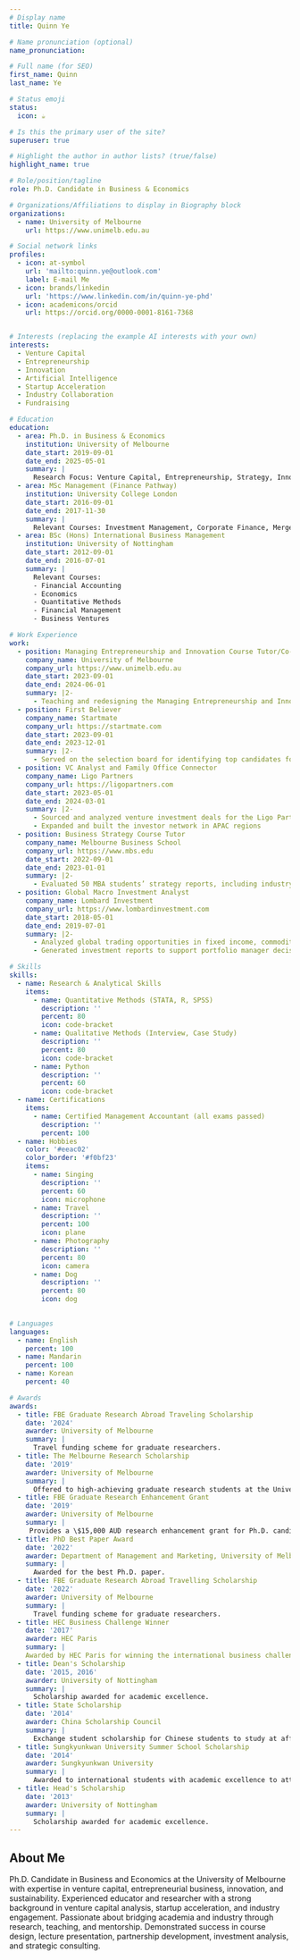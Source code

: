 ```yaml
---
# Display name
title: Quinn Ye

# Name pronunciation (optional)
name_pronunciation: 

# Full name (for SEO)
first_name: Quinn
last_name: Ye

# Status emoji
status:
  icon: ☕️

# Is this the primary user of the site?
superuser: true

# Highlight the author in author lists? (true/false)
highlight_name: true

# Role/position/tagline
role: Ph.D. Candidate in Business & Economics

# Organizations/Affiliations to display in Biography block
organizations:
  - name: University of Melbourne
    url: https://www.unimelb.edu.au

# Social network links
profiles:
  - icon: at-symbol
    url: 'mailto:quinn.ye@outlook.com'
    label: E-mail Me
  - icon: brands/linkedin
    url: 'https://www.linkedin.com/in/quinn-ye-phd'
  - icon: academicons/orcid
    url: https://orcid.org/0000-0001-8161-7368


# Interests (replacing the example AI interests with your own)
interests:
  - Venture Capital
  - Entrepreneurship
  - Innovation
  - Artificial Intelligence
  - Startup Acceleration
  - Industry Collaboration
  - Fundraising

# Education
education:
  - area: Ph.D. in Business & Economics
    institution: University of Melbourne
    date_start: 2019-09-01
    date_end: 2025-05-01
    summary: |
      Research Focus: Venture Capital, Entrepreneurship, Strategy, Innovation, AI, International Business
  - area: MSc Management (Finance Pathway)
    institution: University College London
    date_start: 2016-09-01
    date_end: 2017-11-30
    summary: |
      Relevant Courses: Investment Management, Corporate Finance, Mergers & IPO, Strategy, Entrepreneurship
  - area: BSc (Hons) International Business Management
    institution: University of Nottingham
    date_start: 2012-09-01
    date_end: 2016-07-01
    summary: |
      Relevant Courses:
      - Financial Accounting
      - Economics
      - Quantitative Methods
      - Financial Management
      - Business Ventures

# Work Experience
work:
  - position: Managing Entrepreneurship and Innovation Course Tutor/Co-Instructor
    company_name: University of Melbourne
    company_url: https://www.unimelb.edu.au
    date_start: 2023-09-01
    date_end: 2024-06-01
    summary: |2-
      - Teaching and redesigning the Managing Entrepreneurship and Innovation course for the Bachelor in Commerce program
  - position: First Believer
    company_name: Startmate
    company_url: https://startmate.com
    date_start: 2023-09-01
    date_end: 2023-12-01
    summary: |2-
      - Served on the selection board for identifying top candidates for the Startmate accelerator program
  - position: VC Analyst and Family Office Connector
    company_name: Ligo Partners
    company_url: https://ligopartners.com
    date_start: 2023-05-01
    date_end: 2024-03-01
    summary: |2-
      - Sourced and analyzed venture investment deals for the Ligo Partners network, a venture arm for family offices with a combined net worth of \$224 billion USD
      - Expanded and built the investor network in APAC regions
  - position: Business Strategy Course Tutor
    company_name: Melbourne Business School
    company_url: https://www.mbs.edu
    date_start: 2022-09-01
    date_end: 2023-01-01
    summary: |2-
      - Evaluated 50 MBA students’ strategy reports, including industry analysis, value chain analysis, value proposition mapping, and blue ocean strategy pitches
  - position: Global Macro Investment Analyst
    company_name: Lombard Investment
    company_url: https://www.lombardinvestment.com
    date_start: 2018-05-01
    date_end: 2019-07-01
    summary: |2-
      - Analyzed global trading opportunities in fixed income, commodities, and foreign exchange based on macroeconomic research
      - Generated investment reports to support portfolio manager decision-making

# Skills
skills:
  - name: Research & Analytical Skills
    items:
      - name: Quantitative Methods (STATA, R, SPSS)
        description: ''
        percent: 80
        icon: code-bracket
      - name: Qualitative Methods (Interview, Case Study)
        description: ''
        percent: 80
        icon: code-bracket
      - name: Python
        description: ''
        percent: 60
        icon: code-bracket
  - name: Certifications
    items:
      - name: Certified Management Accountant (all exams passed)
        description: ''
        percent: 100
  - name: Hobbies
    color: '#eeac02'
    color_border: '#f0bf23'
    items:
      - name: Singing
        description: ''
        percent: 60
        icon: microphone
      - name: Travel
        description: ''
        percent: 100
        icon: plane
      - name: Photography
        description: ''
        percent: 80
        icon: camera
      - name: Dog
        description: ''
        percent: 80
        icon: dog
        

# Languages
languages:
  - name: English
    percent: 100
  - name: Mandarin
    percent: 100
  - name: Korean
    percent: 40

# Awards
awards:
  - title: FBE Graduate Research Abroad Traveling Scholarship
    date: '2024'
    awarder: University of Melbourne
    summary: |
      Travel funding scheme for graduate researchers.
  - title: The Melbourne Research Scholarship
    date: '2019'
    awarder: University of Melbourne
    summary: |
      Offered to high-achieving graduate research students at the University of Melbourne.
  - title: FBE Graduate Research Enhancement Grant
    date: '2019'
    awarder: University of Melbourne
    summary: | 
     Provides a \$15,000 AUD research enhancement grant for Ph.D. candidates.
  - title: PhD Best Paper Award
    date: '2022'
    awarder: Department of Management and Marketing, University of Melbourne
    summary: | 
      Awarded for the best Ph.D. paper.
  - title: FBE Graduate Research Abroad Travelling Scholarship
    date: '2022'
    awarder: University of Melbourne
    summary: | 
      Travel funding scheme for graduate researchers.
  - title: HEC Business Challenge Winner
    date: '2017'
    awarder: HEC Paris
    summary: | 
    Awarded by HEC Paris for winning the international business challenge.
  - title: Dean's Scholarship
    date: '2015, 2016'
    awarder: University of Nottingham
    summary: |
      Scholarship awarded for academic excellence.
  - title: State Scholarship
    date: '2014'
    awarder: China Scholarship Council
    summary: |
      Exchange student scholarship for Chinese students to study at affiliated international universities.
  - title: Sungkyunkwan University Summer School Scholarship
    date: '2014'
    awarder: Sungkyunkwan University
    summary: |
      Awarded to international students with academic excellence to attend summer school.
  - title: Head's Scholarship
    date: '2013'
    awarder: University of Nottingham
    summary: |
      Scholarship awarded for academic excellence.
---
```


## About Me

Ph.D. Candidate in Business and Economics at the University of Melbourne with expertise in venture capital, entrepreneurial business, innovation, and sustainability. Experienced educator and researcher with a strong background in venture capital analysis, startup acceleration, and industry engagement. Passionate about bridging academia and industry through research, teaching, and mentorship. Demonstrated success in course design, lecture presentation, partnership development, investment analysis, and strategic consulting.

